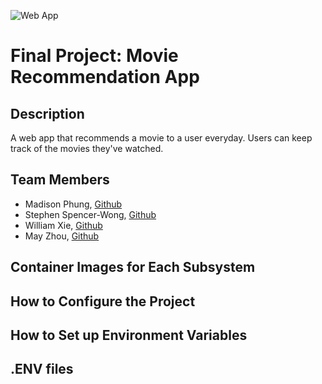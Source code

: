 ![Web App](https://github.com/software-students-fall2024/5-final-yippee/actions/workflows/web-app.yaml/badge.svg)

# Final Project: Movie Recommendation App

## Description

A web app that recommends a movie to a user everyday. Users can keep track of the movies they've watched.

## Team Members

- Madison Phung, [Github](https://github.com/mkphung29)
- Stephen Spencer-Wong, [Github](https://github.com/StephenS2021)
- William Xie, [Github](https://github.com/seeyeh)
- May Zhou, [Github](https://github.com/zz4206)

## Container Images for Each Subsystem


## How to Configure the Project


## How to Set up Environment Variables


## .ENV files
